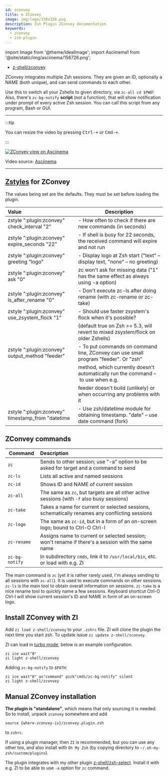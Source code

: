 ```yaml
---
id: zconvey
title: ⚙️ ZConvey
image: img/logo/320x320.png
description: Zsh Plugin ZConvey documentation
keywords:
  - zconvey
  - zsh-plugin
---
```


import Image from '@theme/IdealImage'; import Asciinema1 from '@site/static/img/asciinema/156726.png';

- [z-shell/zconvey](https://github.com/z-shell/zconvey)

ZConvey integrates multiple Zsh sessions. They are given an ID, optionally a NAME (both unique), and can send commands
to each other.

Use this to switch all your Zshells to given directory, via `zc-all cd $PWD`! Also, there's `zc-bg-notify` **script**
(not a function), that will show notification under prompt of every active Zsh session. You can call this script from
any program, Bash or GUI.

---

:::tip

You can resize the video by pressing <kbd>Ctrl-+</kbd> or <kbd>Cmd-+</kbd>.

:::

<a href="https://asciinema.org/a/156726">
<Image className="ScreenView" img={Asciinema1} alt="ZConvey view on Asciinema" />
</a>

Video source: [Asciinema](https://asciinema.org/a/156726)

---

## [Zstyles](/search?q=zstyle) for ZConvey

The values being set are the defaults. They must be set before loading the plugin.

| Value                                             | Description                                                                         |
|:--------------------------------------------------|-------------------------------------------------------------------------------------|
| zstyle ":plugin:zconvey" check_interval "2"       | - How often to check if there are new commands (in seconds)                         |
| zstyle ":plugin:zconvey" expire_seconds "22"      | - If shell is busy for 22 seconds, the received command will expire and not run     |
| zstyle ":plugin:zconvey" greeting "logo"          | - Display logo at Zsh start ("text" – display text, "none" – no greeting)           |
| zstyle ":plugin:zconvey" ask "0"                  | zc won't ask for missing data ("1" has the same effect as always using -a option)   |
| zstyle ":plugin:zconvey" ls_after_rename "0"      | - Don't execute zc-ls after doing rename (with zc-rename or zc-take)                |
| zstyle ":plugin:zconvey" use_zsystem_flock "1"    | - Should use faster zsystem's flock when it's possible?                             |
|                                                   | (default true on Zsh >= 5.3, will revert to mixed zsystem/flock on older Zshells)   |
| zstyle ":plugin:zconvey" output_method "feeder"   | - To put commands on command line, ZConvey can use small program "feeder". Or "zsh" |
|                                                   | method, which currently doesn't automatically run the command – to use when e.g.    |
|                                                   | feeder doesn't build (unlikely) or when occurring any problems with it              |
| zstyle ":plugin:zconvey" timestamp_from "datetime | - Use zsh/datetime module for obtaining timestamp. "date" – use date command (fork) |

## ZConvey commands

| Command        | Description                                                                                       |
| -------------- | :------------------------------------------------------------------------------------------------ |
| `zc`           | Sends to other session; use "-a" option to be asked for target and a command to send              |
| `zc-ls`        | Lists all active and named sessions                                                               |
| `zc-id`        | Shows ID and NAME of current session                                                              |
| `zc-all`       | The same as `zc`, but targets are all other active sessions (with `-f` also busy sessions)        |
| `zc-take`      | Takes a name for current or selected sessions, schematically renames any conflicting sessions     |
| `zc-logo`      | The same as `zc-id`, but in a form of an on-screen logo; bound to Ctrl-O Ctrl-I                   |
| `zc-rename`    | Assigns name to current or selected session; won't rename if there's a session with the same name |
| `zc-bg-notify` | In subdirectory `cmds`, link it to `/usr/local/bin`, etc. or load with e.g. ZI                    |

The main command is `zc` (yet it is rather rarely used, I'm always sending to all sessions with `zc-all`). It is used to
execute commands on other sessions. `zc-ls` is the main tool to obtain overall information on sessions. `zc-take` is a
nice rename tool to quickly name a few sessions. Keyboard shortcut Ctrl-O Ctrl-I will show current session's ID and NAME
in form of an on-screen logo.

## Install ZConvey with ZI

Add `zi load z-shell/zconvey` to your `.zshrc` file. ZI will clone the plugin the next time you start zsh. To update
issue `zi update z-shell/zconvey`.

ZI can load in [turbo mode](/search?q=turbo+and+lucid), below is an example configuration.

```shell
zi ice wait"0"
zi light z-shell/zconvey
```

Adding `zc-bg-notify` to `$PATH`:

```shell
zi ice wait"0" as"command" pick"cmds/zc-bg-notify" silent
zi light z-shell/zconvey
```

## Manual ZConvey installation

**The plugin is "standalone"**, which means that only sourcing it is needed. So to install, unpack `zconvey` somewhere
and add

```shell
source {where-zconvey-is}/zconvey.plugin.zsh
```

to `zshrc`.

If using a plugin manager, then `ZI` is recommended, but you can use any other too, and also install with `Oh My Zsh`
(by copying directory to `~/.oh-my-zsh/custom/plugins`).

The plugin integrates with my other plugin [z-shell/zsh-select](https://github.com/z-shell/zsh-select). Install it with
e.g. ZI to be able to use `-a` option for `zc` command.
